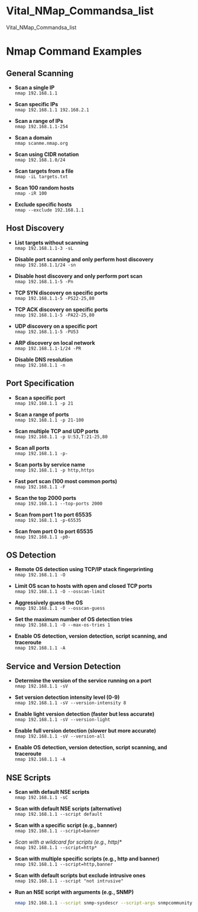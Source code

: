 # Vital_NMap_Commandsa_list
Vital_NMap_Commandsa_list


# Nmap Command Examples

## General Scanning

- **Scan a single IP**  
  `nmap 192.168.1.1`

- **Scan specific IPs**  
  `nmap 192.168.1.1 192.168.2.1`

- **Scan a range of IPs**  
  `nmap 192.168.1.1-254`

- **Scan a domain**  
  `nmap scanme.nmap.org`

- **Scan using CIDR notation**  
  `nmap 192.168.1.0/24`

- **Scan targets from a file**  
  `nmap -iL targets.txt`

- **Scan 100 random hosts**  
  `nmap -iR 100`

- **Exclude specific hosts**  
  `nmap --exclude 192.168.1.1`

## Host Discovery

- **List targets without scanning**  
  `nmap 192.168.1.1-3 -sL`

- **Disable port scanning and only perform host discovery**  
  `nmap 192.168.1.1/24 -sn`

- **Disable host discovery and only perform port scan**  
  `nmap 192.168.1.1-5 -Pn`

- **TCP SYN discovery on specific ports**  
  `nmap 192.168.1.1-5 -PS22-25,80`

- **TCP ACK discovery on specific ports**  
  `nmap 192.168.1.1-5 -PA22-25,80`

- **UDP discovery on a specific port**  
  `nmap 192.168.1.1-5 -PU53`

- **ARP discovery on local network**  
  `nmap 192.168.1.1-1/24 -PR`

- **Disable DNS resolution**  
  `nmap 192.168.1.1 -n`

## Port Specification

- **Scan a specific port**  
  `nmap 192.168.1.1 -p 21`

- **Scan a range of ports**  
  `nmap 192.168.1.1 -p 21-100`

- **Scan multiple TCP and UDP ports**  
  `nmap 192.168.1.1 -p U:53,T:21-25,80`

- **Scan all ports**  
  `nmap 192.168.1.1 -p-`

- **Scan ports by service name**  
  `nmap 192.168.1.1 -p http,https`

- **Fast port scan (100 most common ports)**  
  `nmap 192.168.1.1 -F`

- **Scan the top 2000 ports**  
  `nmap 192.168.1.1 --top-ports 2000`

- **Scan from port 1 to port 65535**  
  `nmap 192.168.1.1 -p-65535`

- **Scan from port 0 to port 65535**  
  `nmap 192.168.1.1 -p0-`

## OS Detection

- **Remote OS detection using TCP/IP stack fingerprinting**  
  `nmap 192.168.1.1 -O`

- **Limit OS scan to hosts with open and closed TCP ports**  
  `nmap 192.168.1.1 -O --osscan-limit`

- **Aggressively guess the OS**  
  `nmap 192.168.1.1 -O --osscan-guess`

- **Set the maximum number of OS detection tries**  
  `nmap 192.168.1.1 -O --max-os-tries 1`

- **Enable OS detection, version detection, script scanning, and traceroute**  
  `nmap 192.168.1.1 -A`

## Service and Version Detection

- **Determine the version of the service running on a port**  
  `nmap 192.168.1.1 -sV`

- **Set version detection intensity level (0-9)**  
  `nmap 192.168.1.1 -sV --version-intensity 8`

- **Enable light version detection (faster but less accurate)**  
  `nmap 192.168.1.1 -sV --version-light`

- **Enable full version detection (slower but more accurate)**  
  `nmap 192.168.1.1 -sV --version-all`

- **Enable OS detection, version detection, script scanning, and traceroute**  
  `nmap 192.168.1.1 -A`

## NSE Scripts

- **Scan with default NSE scripts**  
  `nmap 192.168.1.1 -sC`

- **Scan with default NSE scripts (alternative)**  
  `nmap 192.168.1.1 --script default`

- **Scan with a specific script (e.g., banner)**  
  `nmap 192.168.1.1 --script=banner`

- **Scan with a wildcard for scripts (e.g., http*)**  
  `nmap 192.168.1.1 --script=http*`

- **Scan with multiple specific scripts (e.g., http and banner)**  
  `nmap 192.168.1.1 --script=http,banner`

- **Scan with default scripts but exclude intrusive ones**  
  `nmap 192.168.1.1 --script "not intrusive"`

- **Run an NSE script with arguments (e.g., SNMP)**
  ```bash
  nmap 192.168.1.1 --script snmp-sysdescr --script-args snmpcommunity=admin
